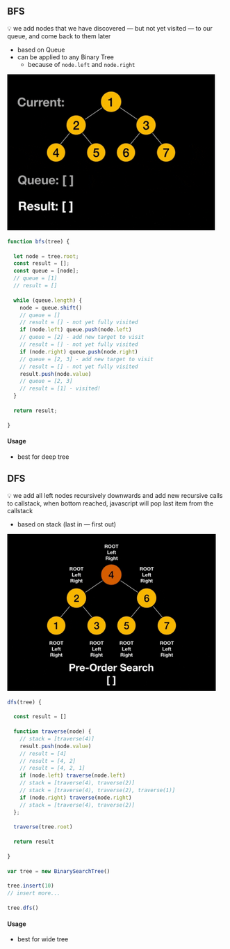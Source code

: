 ## BFS

💡 we add nodes that we have discovered — but not yet visited — to our queue, and come back to them later


- based on Queue
- can be applied to any Binary Tree
  - because of `node.left` and `node.right`

![](../assets/bfs.gif)

```js
function bfs(tree) {

  let node = tree.root;  
  const result = [];
  const queue = [node]; 
  // queue = [1]
  // result = []

  while (queue.length) {
    node = queue.shift() 
    // queue = []
    // result = [] - not yet fully visited
    if (node.left) queue.push(node.left)
    // queue = [2] - add new target to visit
    // result = [] - not yet fully visited
    if (node.right) queue.push(node.right)
    // queue = [2, 3] - add new target to visit
    // result = [] - not yet fully visited
    result.push(node.value)
    // queue = [2, 3]
    // result = [1] - visited!
  }

  return result;

}
```

#### Usage

- best for deep tree

## DFS

💡 we add all left nodes recursively downwards and add new recursive calls to callstack, when bottom reached, javascript will pop last item from the callstack

- based on stack (last in — first out)

![](../assets/preorder.gif)

```js
dfs(tree) {

  const result = []

  function traverse(node) {
    // stack = [traverse(4)]
    result.push(node.value) 
    // result = [4]
    // result = [4, 2]
    // result = [4, 2, 1]
    if (node.left) traverse(node.left) 
    // stack = [traverse(4), traverse(2)]
    // stack = [traverse(4), traverse(2), traverse(1)]
    if (node.right) traverse(node.right)
    // stack = [traverse(4), traverse(2)]
  };

  traverse(tree.root)

  return result

}

var tree = new BinarySearchTree()

tree.insert(10)
// insert more...

tree.dfs()
```

#### Usage

- best for wide tree